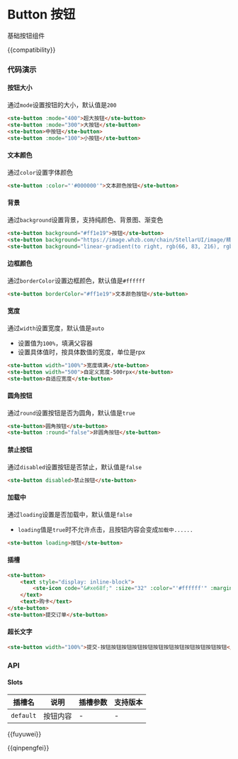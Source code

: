 # Button 按钮

基础按钮组件

{{compatibility}}

### 代码演示

#### 按钮大小

通过`mode`设置按钮的大小，默认值是`200`

```html
<ste-button :mode="400">超大按钮</ste-button>
<ste-button :mode="300">大按钮</ste-button>
<ste-button>中按钮</ste-button>
<ste-button :mode="100">小按钮</ste-button>
```

#### 文本颜色

通过`color`设置字体颜色

```html
<ste-button :color="'#000000'">文本颜色按钮</ste-button>
```

#### 背景

通过`background`设置背景，支持纯颜色、背景图、渐变色

```html
<ste-button background="#ff1e19">按钮</ste-button>
<ste-button background="https://image.whzb.com/chain/StellarUI/image/精选会员瓷片.png">背景图</ste-button>
<ste-button background="linear-gradient(to right, rgb(66, 83, 216), rgb(213, 51, 186))">渐变色</ste-button>
```

#### 边框颜色

通过`borderColor`设置边框颜色，默认值是`#ffffff`

```html
<ste-button borderColor="#ff1e19">文本颜色按钮</ste-button>
```

#### 宽度

通过`width`设置宽度，默认值是`auto`

-   设置值为`100%`，填满父容器
-   设置具体值时，按具体数值的宽度，单位是rpx

```html
<ste-button width="100%">宽度填满</ste-button>
<ste-button width="500">自定义宽度-500rpx</ste-button>
<ste-button>自适应宽度</ste-button>
```

#### 圆角按钮

通过`round`设置按钮是否为圆角，默认值是`true`

```html
<ste-button>圆角按钮</ste-button>
<ste-button :round="false">非圆角按钮</ste-button>
```

#### 禁止按钮

通过`disabled`设置按钮是否禁止，默认值是`false`

```html
<ste-button disabled>禁止按钮</ste-button>
```

#### 加载中

通过`loading`设置是否加载中，默认值是`false`

-   `loading`值是`true`时不允许点击，且按钮内容会变成`加载中......`

```html
<ste-button loading>按钮</ste-button>
```

#### 插槽

```html
<ste-button>
    <text style="display: inline-block">
        <ste-icon code="&#xe68f;" :size="32" :color="'#ffffff'" :marginRight="8"></ste-icon>
    </text>
    <text>购卡</text>
</ste-button>
<ste-button>提交订单</ste-button>
```

#### 超长文字

```html
<ste-button width="100%">提交-按钮按钮按钮按钮按钮按钮按钮按钮按钮按钮按钮按钮</ste-button>
```

### API

<!-- props -->

#### Slots

| 插槽名    | 说明     | 插槽参数 | 支持版本 |
| --------- | -------- | -------- | -------- |
| `default` | 按钮内容 | -        | -        |

{{fuyuwei}}

{{qinpengfei}}

